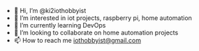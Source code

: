- 👋 Hi, I’m @ki2iothobbyist
- 👀 I’m interested in iot projects, raspberry pi, home automation
- 🌱 I’m currently learning DevOps
- 💞️ I’m looking to collaborate on home automation projects
- 📫 How to reach me iothobbyist@gmail.com

<!---
ki2iothobbyist/ki2iothobbyist is a ✨ special ✨ repository because its `README.md` (this file) appears on your GitHub profile.
You can click the Preview link to take a look at your changes.
--->
